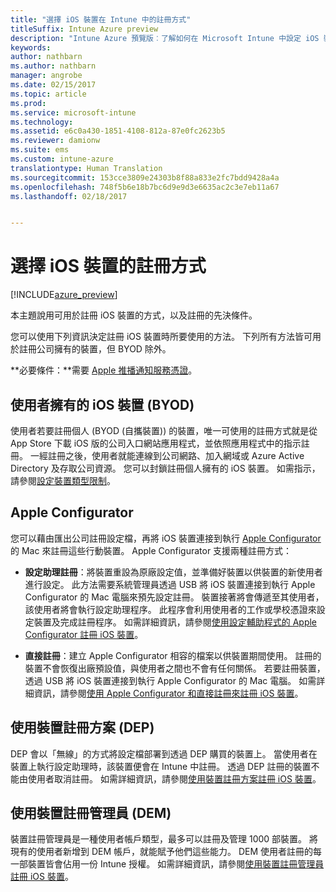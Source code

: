 ```yaml
---
title: "選擇 iOS 裝置在 Intune 中的註冊方式"
titleSuffix: Intune Azure preview
description: "Intune Azure 預覽版︰了解如何在 Microsoft Intune 中設定 iOS 裝置。"
keywords: 
author: nathbarn
ms.author: nathbarn
manager: angrobe
ms.date: 02/15/2017
ms.topic: article
ms.prod: 
ms.service: microsoft-intune
ms.technology: 
ms.assetid: e6c0a430-1851-4108-812a-87e0fc2623b5
ms.reviewer: damionw
ms.suite: ems
ms.custom: intune-azure
translationtype: Human Translation
ms.sourcegitcommit: 153cce3809e24303b8f88a833e2fc7bdd9428a4a
ms.openlocfilehash: 748f5b6e18b7bc6d9e9d3e6635ac2c3e7eb11a67
ms.lasthandoff: 02/18/2017


---
```


# <a name="choose-how-to-enroll-ios-devices"></a>選擇 iOS 裝置的註冊方式

[!INCLUDE[azure_preview](../includes/azure_preview.md)]

本主題說用可用於註冊 iOS 裝置的方式，以及註冊的先決條件。

您可以使用下列資訊決定註冊 iOS 裝置時所要使用的方法。 下列所有方法皆可用於註冊公司擁有的裝置，但 BYOD 除外。

**必要條件：**需要 [Apple 推播通知服務憑證](get-an-apple-mdm-push-certificate.md)。

## <a name="user-owned-ios-devices-byod"></a>使用者擁有的 iOS 裝置 (BYOD)

使用者若要註冊個人 (BYOD (自攜裝置)) 的裝置，唯一可使用的註冊方式就是從 App Store 下載 iOS 版的公司入口網站應用程式，並依照應用程式中的指示註冊。 一經註冊之後，使用者就能連線到公司網路、加入網域或 Azure Active Directory 及存取公司資源。 您可以封鎖註冊個人擁有的 iOS 裝置。 如需指示，請參閱[設定裝置類型限制](https://docs.microsoft.com/intune-azure/enroll-devices/set-enrollment-restrictions#set-device-type-restrictions)。

## <a name="apple-configurator"></a>Apple Configurator

您可以藉由匯出公司註冊設定檔，再將 iOS 裝置連接到執行 [Apple Configurator](http://go.microsoft.com/fwlink/?LinkId=518017) 的 Mac 來註冊這些行動裝置。 Apple Configurator 支援兩種註冊方式：

- **設定助理註冊**：將裝置重設為原廠設定值，並準備好裝置以供裝置的新使用者進行設定。 此方法需要系統管理員透過 USB 將 iOS 裝置連接到執行 Apple Configurator 的 Mac 電腦來預先設定註冊。 裝置接著將會傳遞至其使用者，該使用者將會執行設定助理程序。 此程序會利用使用者的工作或學校憑證來設定裝置及完成註冊程序。 如需詳細資訊，請參閱[使用設定輔助程式的 Apple Configurator 註冊 iOS 裝置](enroll-ios-devices-with-apple-configurator-and-setup-assistant.md)。

- **直接註冊**：建立 Apple Configurator 相容的檔案以供裝置期間使用。 註冊的裝置不會恢復出廠預設值，與使用者之間也不會有任何關係。 若要註冊裝置，透過 USB 將 iOS 裝置連接到執行 Apple Configurator 的 Mac 電腦。 如需詳細資訊，請參閱[使用 Apple Configurator 和直接註冊來註冊 iOS 裝置](enroll-ios-devices-with-apple-configurator-and-direct-enrollment.md)。

## <a name="use-the-device-enrollment-program-dep"></a>使用裝置註冊方案 (DEP)

DEP 會以「無線」的方式將設定檔部署到透過 DEP 購買的裝置上。 當使用者在裝置上執行設定助理時，該裝置便會在 Intune 中註冊。 透過 DEP 註冊的裝置不能由使用者取消註冊。 如需詳細資訊，請參閱[使用裝置註冊方案註冊 iOS 裝置](enroll-ios-devices-using-device-enrollment-program.md)。

## <a name="use-the-device-enrollment-manager-dem"></a>使用裝置註冊管理員 (DEM)
裝置註冊管理員是一種使用者帳戶類型，最多可以註冊及管理 1000 部裝置。 將現有的使用者新增到 DEM 帳戶，就能賦予他們這些能力。 DEM 使用者註冊的每一部裝置皆會佔用一份 Intune 授權。 如需詳細資訊，請參閱[使用裝置註冊管理員註冊 iOS 裝置](enroll-devices-using-device-enrollment-manager.md)。

